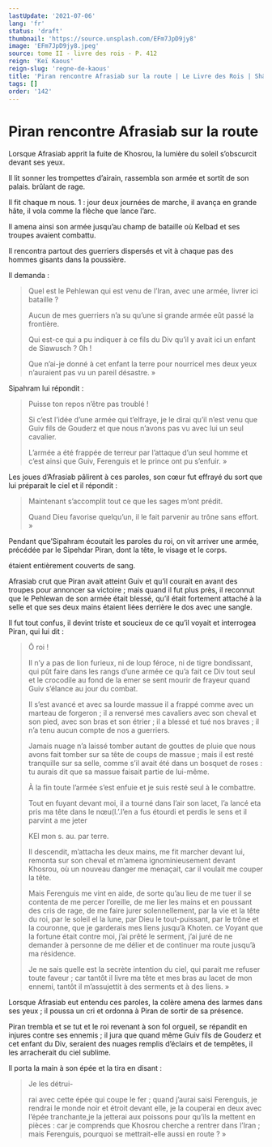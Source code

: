 ```yaml
---
lastUpdate: '2021-07-06'
lang: 'fr'
status: 'draft'
thumbnail: 'https://source.unsplash.com/EFm7JpD9jy8'
image: 'EFm7JpD9jy8.jpeg'
source: tome II - livre des rois - P. 412
reign: 'Keï Kaous'
reign-slug: 'regne-de-kaous'
title: 'Piran rencontre Afrasiab sur la route | Le Livre des Rois | Shâhnâmeh'
tags: []
order: '142'
---
```


<!-- LTeX: language=fr -->

# Piran rencontre Afrasiab sur la route

Lorsque Afrasiab apprit la fuite de Khosrou, la lumière du soleil s’obscurcit devant ses yeux.

Il lit sonner les trompettes d’airain, rassembla son armée et sortit de son palais. brûlant de rage.

Il fit chaque m nous. 1 : jour deux journées de marche, il avança en grande hâte, il vola comme la flèche que lance l’arc.

Il amena ainsi son armée jusqu’au champ de bataille où Kelbad et ses troupes avaient combattu.

Il rencontra partout des guerriers dispersés et vit à chaque pas des hommes gisants dans la poussière.

Il demanda :

> Quel est le Pehlewan qui est venu de l’Iran, avec une armée, livrer ici bataille ?
>
> Aucun de mes guerriers n’a su qu’une si grande armée eût passé la frontière.
>
> Qui est-ce qui a pu indiquer à ce fils du Div qu’il y avait ici un enfant de Siawusch ? 0h !
>
> Que n’ai-je donné à cet enfant la terre pour nourricel mes deux yeux n’auraient pas vu un pareil désastre. »

Sipahram lui répondit :

> Puisse ton repos n’être pas troublé !
>
> Si c’est l’idée d’une armée qui t’elfraye, je le dirai qu’il n’est venu que Guiv fils de Gouderz et que nous n’avons pas vu avec lui un seul cavalier.
>
> L’armée a été frappée de terreur par l’attaque d’un seul homme et c’est ainsi que Guiv, Ferenguis et le prince ont pu s’enfuir. »

Les joues d’Afrasiab pâlirent à ces paroles, son cœur fut effrayé du sort que lui préparait le ciel et il répondit :

> Maintenant s’accomplit tout ce que les sages m’ont prédit.
>
> Quand Dieu favorise quelqu’un, il le fait parvenir au trône sans effort. »

Pendant que’Sipahram écoutait les paroles du roi, on vit arriver une armée, précédée par le Sipehdar Piran, dont la tête, le visage et le corps.

étaient entièrement couverts de sang.

Afrasiab crut que Piran avait atteint Guiv et qu’il courait en avant des troupes pour annoncer sa victoire ; mais quand il fut plus près, il reconnut que le Pehlewan de son armée était blessé, qu’il était fortement attaché à la selle et que ses deux mains étaient liées derrière le dos avec une sangle.

Il fut tout confus, il devint triste et soucieux de ce qu’il voyait et interrogea Piran, qui lui dit :

> Ô roi !
>
> Il n’y a pas de lion furieux, ni de loup féroce, ni de tigre bondissant, qui pût faire dans les rangs d’une armée ce qu’a fait ce Div tout seul et le crocodile au fond de la emer se sent mourir de frayeur quand Guiv s’élance au jour du combat.
>
> Il s’est avancé et avec sa lourde massue il a frappé comme avec un marteau de forgeron ; il a renversé mes cavaliers avec son cheval et son pied, avec son bras et son étrier ; il a blessé et tué nos braves ; il n’a tenu aucun compte de nos a guerriers.
>
> Jamais nuage n’a laissé tomber autant de gouttes de pluie que nous avons fait tomber sur sa tête de coups de massue ; mais il est resté tranquille sur sa selle, comme s’il avait été dans un bosquet de roses : tu aurais dit que sa massue faisait partie de lui-même.
>
> À la fin toute l’armée s’est enfuie et je suis resté seul à le combattre.
>
> Tout en fuyant devant moi, il a tourné dans l’air son lacet, l’a lancé eta pris ma tête dans le nœu(l.’.l’en a fus étourdi et perdis le sens et il parvint a me jeter
>
> KEl mon s. au. par terre.
>
> Il descendit, m’attacha les deux mains, me fit marcher devant lui, remonta sur son cheval et m’amena ignominieusement devant Khosrou, où
un nouveau danger me menaçait, car il voulait me couper la tête.
>
> Mais Ferenguis me vint en aide, de sorte qu’au lieu de me tuer il se contenta de me percer l’oreille, de me lier les mains et en poussant des cris de rage, de me faire jurer solennellement, par la vie et la tête du roi, par le soleil el la lune, par Dieu le tout-puissant, par le trône et la couronne, que je garderais mes liens jusqu’à Khoten. ce Voyant que la fortune était contre moi, j’ai prêté le serment, j’ai juré de ne demander à personne de me délier et de continuer ma route jusqu’à ma résidence.
>
> Je ne sais quelle est la secrète intention du ciel, qui parait me refuser toute faveur ; car tantôt il livre ma tête et mes bras au lacet de mon ennemi, tantôt il m’assujettit à des serments et à des liens. »

Lorsque Afrasiab eut entendu ces paroles, la colère amena des larmes dans ses yeux ; il poussa un cri et ordonna à Piran de sortir de sa présence.

Piran trembla et se tut et le roi revenant à son fol orgueil, se répandit en injures contre ses ennemis ; il jura que quand même Guiv fils de Gouderz et cet enfant du Div, seraient des nuages remplis d’éclairs et de tempêtes, il les arracherait du ciel sublime.

Il porta la main à son épée et la tira en disant :

> Je les détrui-
>
> rai avec cette épée qui coupe le fer ; quand j’aurai saisi Ferenguis, je rendrai le monde noir et étroit devant elle, je la couperai en deux avec l’épée tranchante,je la jetterai aux poissons pour qu’ils la mettent en pièces : car je comprends que Khosrou cherche a rentrer dans l’Iran ; mais Ferenguis, pourquoi se mettrait-elle aussi en route ? »
